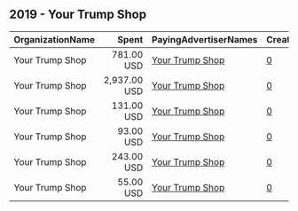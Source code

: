 ## 2019 - Your Trump Shop 
|OrganizationName|Spent|PayingAdvertiserNames|CreativeUrls|Impressions|Genders|AgeBrackets|CountryCodes|BillingAddresses|CandidateBallotInformation|
|:---|---:|:---|:---|---:|:---|:---|:---|:---|:---|
|Your Trump Shop|781.00 USD|[Your Trump Shop](2019/Your_Trump_Shop.md)|[0](https://www.snap.com/political-ads/asset/1b8903add522dc07975d18fa028391d84d9981aea85c2a2cd0e3eacf80f4b4fd?mediaType=jpg)|340,712||22+|united states|US||
|Your Trump Shop|2,937.00 USD|[Your Trump Shop](2019/Your_Trump_Shop.md)|[0](https://www.snap.com/political-ads/asset/b9f52873919e238950cd4e4586e69ccf9234147360a0ff1758f757e44c66af59?mediaType=jpg)|3,108,262||22+|united states|US||
|Your Trump Shop|131.00 USD|[Your Trump Shop](2019/Your_Trump_Shop.md)|[0](https://www.snap.com/political-ads/asset/f51a7138e397a54679036aa9d4650a5f8382ee46e463eb992e1c0eb0e21021a6?mediaType=jpg)|59,724|MALE|18+|united states|US||
|Your Trump Shop|93.00 USD|[Your Trump Shop](2019/Your_Trump_Shop.md)|[0](https://www.snap.com/political-ads/asset/583af0bbc641b5456dcbaf91de74ece244dc7ea89693e10397437f7988533f59?mediaType=jpg)|92,894||20+|united states|US||
|Your Trump Shop|243.00 USD|[Your Trump Shop](2019/Your_Trump_Shop.md)|[0](https://www.snap.com/political-ads/asset/24abf1d413645d47e9d121308386c3cf0ab1a0607d95cfd56220357d973e5cfb?mediaType=jpg)|170,357||15+|united states|US||
|Your Trump Shop|55.00 USD|[Your Trump Shop](2019/Your_Trump_Shop.md)|[0](https://www.snap.com/political-ads/asset/02e6ca158467a74fc505c670f00fa4b1cd98f5c677b7f8f60bcfd653b2552e38?mediaType=jpg)|37,438||18+|united states|US||
